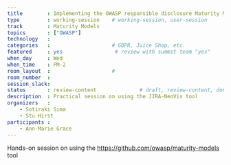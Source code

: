 ```yaml
---
title        : Implementing the OWASP responsible disclosure Maturity Model
type         : working-session    # working-session, user-session
track        : Maturity Models
topics       : ["OWASP"]
technology   :
categories   :                    # GDPR, Juice Shop, etc.
featured     : yes                 # review with summit team "yes"
when_day     : Wed
when_time    : PM-2
room_layout  :                    #
room_number  :
session_slack:
status       : review-content              # draft, review-content, done
description  : Practical session on using the JIRA-NeoVis tool
organizers   :
    - Sotiraki Sima
    - Stu Hirst
participants :
    - Ann-Marie Grace
---
```


Hands-on session on using the https://github.com/owasp/maturity-models tool

<!--(add intro)

## WHY

(...)

## What

(...)

## Outcomes

(...)

## References

(...)


## Previous
-->